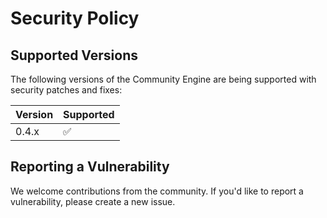 # Security Policy

## Supported Versions

The following versions of the Community Engine are being supported with security patches and fixes:

| Version | Supported          |
| ------- | ------------------ |
| 0.4.x   | :white_check_mark: |

## Reporting a Vulnerability

We welcome contributions from the community. If you'd like to report a vulnerability, please create a new issue.
